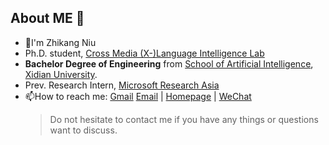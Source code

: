 ## About ME 👋

- 🔭I'm Zhikang Niu
- Ph.D. student, [Cross Media (X-)Language Intelligence Lab](https://github.com/X-LANCE)
- **Bachelor Degree of Engineering** from [School of Artificial Intelligence](https://sai.xidian.edu.cn/), [Xidian University](https://www.xidian.edu.cn/).
- Prev. Research Intern, [Microsoft Research Asia](https://www.msra.cn/)
- 📫How to reach me: [Gmail](nzk020109@gmail.com) [Email](zhikangniu@sjtu.edu.cn) | [Homepage](https://zhikangniu.github.io/) | [WeChat](https://zhikangniu.github.io/assets/WeChat_QR.jpg)
  > Do not hesitate to contact me if you have any things or questions want to discuss. 
